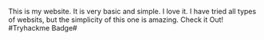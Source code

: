 This is my website. It is very basic and simple. I love it. I have tried all types of websits, but the simplicity of this one is amazing.
Check it Out!
#Tryhackme Badge#
<script src="https://tryhackme.com/badge/1257754"></script>
